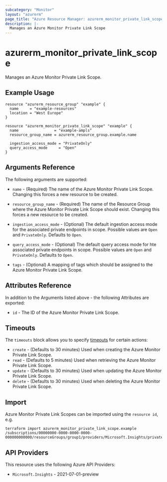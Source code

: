 ```yaml
---
subcategory: "Monitor"
layout: "azurerm"
page_title: "Azure Resource Manager: azurerm_monitor_private_link_scope"
description: |-
  Manages an Azure Monitor Private Link Scope
---
```


# azurerm_monitor_private_link_scope

Manages an Azure Monitor Private Link Scope.

## Example Usage

```hcl
resource "azurerm_resource_group" "example" {
  name     = "example-resources"
  location = "West Europe"
}

resource "azurerm_monitor_private_link_scope" "example" {
  name                = "example-ampls"
  resource_group_name = azurerm_resource_group.example.name

  ingestion_access_mode = "PrivateOnly"
  query_access_mode     = "Open"
}
```

## Arguments Reference

The following arguments are supported:

* `name` - (Required) The name of the Azure Monitor Private Link Scope. Changing this forces a new resource to be created.

* `resource_group_name` - (Required) The name of the Resource Group where the Azure Monitor Private Link Scope should exist. Changing this forces a new resource to be created.

* `ingestion_access_mode` - (Optional) The default ingestion access mode for the associated private endpoints in scope. Possible values are `Open` and `PrivateOnly`. Defaults to `Open`.

* `query_access_mode` - (Optional) The default query access mode for hte associated private endpoints in scope. Possible values are `Open` and `PrivateOnly`. Defaults to `Open`.

* `tags` - (Optional) A mapping of tags which should be assigned to the Azure Monitor Private Link Scope.

## Attributes Reference

In addition to the Arguments listed above - the following Attributes are exported:

* `id` - The ID of the Azure Monitor Private Link Scope.

## Timeouts

The `timeouts` block allows you to specify [timeouts](https://www.terraform.io/language/resources/syntax#operation-timeouts) for certain actions:

* `create` - (Defaults to 30 minutes) Used when creating the Azure Monitor Private Link Scope.
* `read` - (Defaults to 5 minutes) Used when retrieving the Azure Monitor Private Link Scope.
* `update` - (Defaults to 30 minutes) Used when updating the Azure Monitor Private Link Scope.
* `delete` - (Defaults to 30 minutes) Used when deleting the Azure Monitor Private Link Scope.

## Import

Azure Monitor Private Link Scopes can be imported using the `resource id`, e.g.

```shell
terraform import azurerm_monitor_private_link_scope.example /subscriptions/00000000-0000-0000-0000-000000000000/resourceGroups/group1/providers/Microsoft.Insights/privateLinkScopes/pls1
```

## API Providers
<!-- This section is generated, changes will be overwritten -->
This resource uses the following Azure API Providers:

* `Microsoft.Insights` - 2021-07-01-preview
